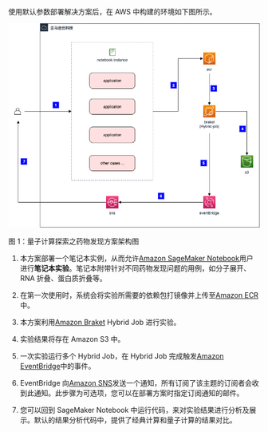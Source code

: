 使用默认参数部署解决方案后，在 AWS 中构建的环境如下图所示。

![architecture](./images/architecture.png)

图 1：量子计算探索之药物发现方案架构图

1. 本方案部署一个笔记本实例，从而允许[Amazon SageMaker Notebook](https://docs.aws.amazon.com/sagemaker/latest/dg/nbi.html)用户进行**笔记本实验**。笔记本附带针对不同药物发现问题的用例，如分子展开、RNA 折叠、蛋白质折叠等。

2. 在第一次使用时，系统会将实验所需要的依赖包打镜像并上传至[Amazon ECR][ecr]中。

3. 本方案利用[Amazon Braket][braket] Hybrid Job 进行实验。

4. 实验结果将存在 Amazon S3 中。

5. 一次实验运行多个 Hybrid Job，在 Hybrid Job 完成触发[Amazon EventBridge][eventbridge]中的事件。

6. EventBridge 向[Amazon SNS][sns]发送一个通知，所有订阅了该主题的订阅者会收到此通知。此步骤为可选项，您可以在部署方案时指定订阅通知的邮件。

7. 您可以回到 SageMaker Notebook 中运行代码，来对实验结果进行分析及展示。默认的结果分析代码中，提供了经典计算和量子计算的结果对比。

[sagemaker]: https://aws.amazon.com/sagemaker/
[braket]: https://aws.amazon.com/braket/
[ecr]: https://aws.amazon.com/ecr/
[s3]: https://aws.amazon.com/s3/
[eventbridge]: https://aws.amazon.com/eventbridge/
[sns]: https://aws.amazon.com/sns/
